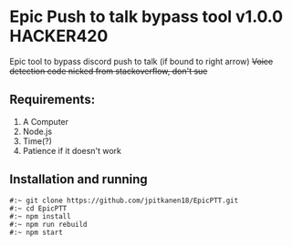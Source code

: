 # Epic Push to talk bypass tool v1.0.0 HACKER420

Epic tool to bypass discord push to talk (if bound to right arrow)
~~Voice detection code nicked from stackoverflow, don't sue~~


## Requirements:
1. A Computer
3. Node.js
4. Time(?)
7. Patience if it doesn't work

## Installation and running

<pre><code>#:~ git clone https://github.com/jpitkanen18/EpicPTT.git
#:~ cd EpicPTT
#:~ npm install
#:~ npm run rebuild
#:~ npm start
</code></pre>

